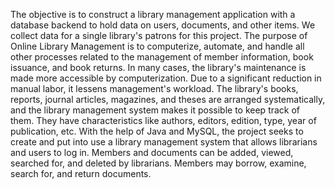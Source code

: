 The objective is to construct a library management application with a database backend to hold data on users, documents, and other items. We collect data for a single library's patrons for this project. The purpose of Online Library Management is to computerize, automate, and handle all other processes related to the management of member information, book issuance, and book returns. In many cases, the library's maintenance is made more accessible by computerization. Due to a significant reduction in manual labor, it lessens management's workload. The library's books, reports, journal articles, magazines, and theses are arranged systematically, and the library management system makes it possible to keep track of them. They have characteristics like authors, editors, edition, type, year of publication, etc. With the help of Java and MySQL, the project seeks to create and put into use a library management system that allows librarians and users to log in. Members and documents can be added, viewed, searched for, and deleted by librarians. Members may borrow, examine, search for, and return documents.
